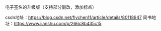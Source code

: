 电子签名的升级版（支持部分删改，添加标点）

csdn地址：https://blog.csdn.net/flychen11/article/details/80118947
简书地址：https://www.jianshu.com/p/266c8b435c15
